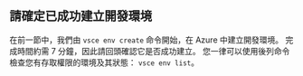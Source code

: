 ## <a name="ensure-the-development-environment-was-successfully-created"></a>請確定已成功建立開發環境
在前一節中，我們由 `vsce env create` 命令開始，在 Azure 中建立開發環境。 完成時間約需 7 分鐘，因此請回頭確認它是否成功建立。 您一律可以使用後列命令檢查您有存取權限的環境及其狀態： `vsce env list`。 
